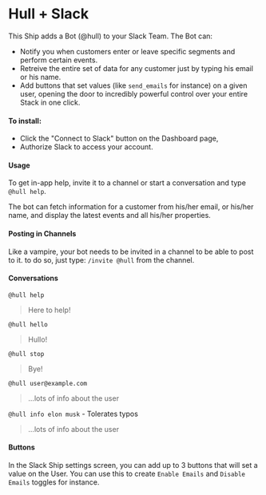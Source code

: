 # Hull + Slack

This Ship adds a Bot (@hull) to your Slack Team. The Bot can:

- Notify you when customers enter or leave specific segments and perform certain events.
- Retreive the entire set of data for any customer just by typing his email or his name.
- Add buttons that set values (like `send_emails` for instance) on a given user, opening the door to incredibly powerful control over your entire Stack in one click.

####  To install:

- Click the "Connect to Slack" button on the Dashboard page,
- Authorize Slack to access your account.

#### Usage

To get in-app help, invite it to a channel or start a conversation and type `@hull help`.

The bot can fetch information for a customer from his/her email, or his/her name, and display the latest events and all his/her properties.

#### Posting in Channels

Like a vampire, your bot needs to be invited in a channel to be able to post to it.
to do so, just type:  `/invite @hull` from the channel.

#### Conversations

`@hull help`
> Here to help!

`@hull hello`
> Hullo!

`@hull stop`
> Bye!

`@hull user@example.com`
> ...lots of info about the user

`@hull info elon musk` - Tolerates typos
> ...lots of info about the user


#### Buttons

In the Slack Ship settings screen, you can add up to 3 buttons that will set a value on the User. You can use this to create `Enable Emails` and `Disable Emails` toggles for instance.
